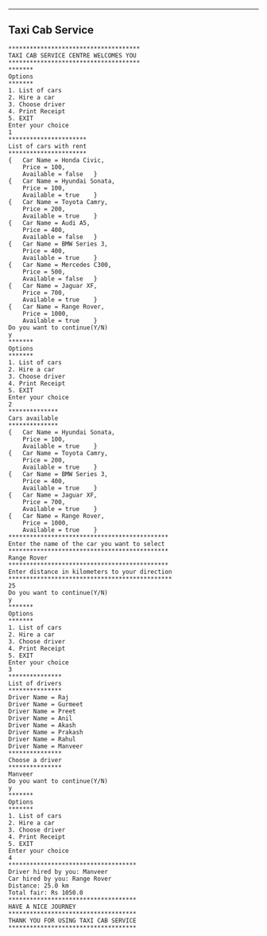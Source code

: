 ----
Taxi Cab Service
----
    *************************************
    TAXI CAB SERVICE CENTRE WELCOMES YOU
    *************************************
    *******
    Options
    *******
    1. List of cars
    2. Hire a car
    3. Choose driver
    4. Print Receipt
    5. EXIT
    Enter your choice
    1
    **********************
    List of cars with rent
    **********************
    {   Car Name = Honda Civic,
        Price = 100,
        Available = false	}
    {   Car Name = Hyundai Sonata,
        Price = 100,
        Available = true	}
    {   Car Name = Toyota Camry,
        Price = 200,
        Available = true	}
    {   Car Name = Audi A5,
        Price = 400,
        Available = false	}
    {   Car Name = BMW Series 3,
        Price = 400,
        Available = true	}
    {   Car Name = Mercedes C300,
        Price = 500,
        Available = false	}
    {   Car Name = Jaguar XF,
        Price = 700,
        Available = true	}
    {   Car Name = Range Rover,
        Price = 1000,
        Available = true	}
    Do you want to continue(Y/N)
    y
    *******
    Options
    *******
    1. List of cars
    2. Hire a car
    3. Choose driver
    4. Print Receipt
    5. EXIT
    Enter your choice
    2
    **************
    Cars available
    **************
    {   Car Name = Hyundai Sonata,
        Price = 100,
        Available = true	}
    {   Car Name = Toyota Camry,
        Price = 200,
        Available = true	}
    {   Car Name = BMW Series 3,
        Price = 400,
        Available = true	}
    {   Car Name = Jaguar XF,
        Price = 700,
        Available = true	}
    {   Car Name = Range Rover,
        Price = 1000,
        Available = true	}
    *********************************************
    Enter the name of the car you want to select
    *********************************************
    Range Rover
    *********************************************
    Enter distance in kilometers to your direction
    **********************************************
    25
    Do you want to continue(Y/N)
    y
    *******
    Options
    *******
    1. List of cars
    2. Hire a car
    3. Choose driver
    4. Print Receipt
    5. EXIT
    Enter your choice
    3
    ***************
    List of drivers
    ***************
    Driver Name = Raj
    Driver Name = Gurmeet
    Driver Name = Preet
    Driver Name = Anil
    Driver Name = Akash
    Driver Name = Prakash
    Driver Name = Rahul
    Driver Name = Manveer
    ***************
    Choose a driver
    ***************
    Manveer
    Do you want to continue(Y/N)
    y
    *******
    Options
    *******
    1. List of cars
    2. Hire a car
    3. Choose driver
    4. Print Receipt
    5. EXIT
    Enter your choice
    4
    ************************************
    Driver hired by you: Manveer
    Car hired by you: Range Rover
    Distance: 25.0 km
    Total fair: Rs 1050.0
    ************************************
    HAVE A NICE JOURNEY
    ************************************
    THANK YOU FOR USING TAXI CAB SERVICE
    ************************************